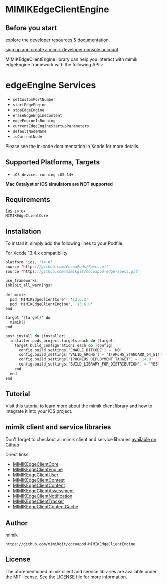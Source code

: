 # MIMIKEdgeClientEngine

## Before you start  

 [explore the developer resources & documentation](https://developer.mimik.com)
 
 [sign up and create a mimik developer console account](https://developer.mimik.com/console/create_account)


MIMIKEdgeClientEngine library can help you interact with mimik edgeEngine framework with the following APIs:
 
 # edgeEngine Services

 * `setCustomPortNumber`
 * `startEdgeEngine`
 * `stopEdgeEngine`
 * `eraseEdgeEngineContent`
 * `edgeEngineIsRunning`
 * `currentEdgeEngineStartupParameters`
 * `defaultNodeName`
 * `isCurrentNode`

 Please see the in-code documentation in Xcode for more details.

## Supported Platforms, Targets
* `iOS devices running iOS 14+`

**Mac Catalyst or iOS simulators are NOT supported**

## Requirements
```
iOS 14.0+
MIMIKEdgeClientCore
```

## Installation

To install it, simply add the following lines to your Podfile:

For Xcode 13.4.x compatibility

```swift
platform :ios, '14.0'
source 'https://github.com/CocoaPods/Specs.git'
source 'https://github.com/mimikgit/cocoapod-edge-specs.git'

use_frameworks!
inhibit_all_warnings!

def mimik
  pod 'MIMIKEdgeClientCore', '13.6.2'
  pod 'MIMIKEdgeClientEngine', '13.6.0'
end

target '{target}' do
  mimik()
end

post_install do |installer|
  installer.pods_project.targets.each do |target|
    target.build_configurations.each do |config|
      config.build_settings['ENABLE_BITCODE'] = 'NO'
      config.build_settings['VALID_ARCHS'] = '$(ARCHS_STANDARD_64_BIT)'
      config.build_settings['IPHONEOS_DEPLOYMENT_TARGET'] = '14.0'
      config.build_settings['BUILD_LIBRARY_FOR_DISTRIBUTION'] = 'YES'
    end
  end
end
```


## Tutorial

Visit this [tutorial](https://devdocs.mimik.com/tutorials/03-index) to learn more about the mimik client library and how to integrate it into your iOS project.

## mimik client and service libraries

Don't forget to checkout all mimik client and service libraries [available on Github](https://github.com/search?q=cocoapod-MIMIKEdgeClient)

Direct links:
 
 * [MIMIKEdgeClientCore](https://github.com/mimikgit/cocoapod-MIMIKEdgeClientCore)
 * [MIMIKEdgeClientEngine](https://github.com/mimikgit/cocoapod-MIMIKEdgeClientEngine)
 * [MIMIKEdgeClientUser](https://github.com/mimikgit/cocoapod-MIMIKEdgeClientUser)
 * [MIMIKEdgeClientContest](https://github.com/mimikgit/cocoapod-MIMIKEdgeClientContest)
 * [MIMIKEdgeClientContent](https://github.com/mimikgit/cocoapod-MIMIKEdgeClientContent)
 * [MIMIKEdgeClientAssessment](https://github.com/mimikgit/cocoapod-MIMIKEdgeClientAssessment)
 * [MIMIKEdgeClientNotification](https://github.com/mimikgit/cocoapod-MIMIKEdgeClientNotification)
 * [MIMIKEdgeClientTracker](https://github.com/mimikgit/cocoapod-MIMIKEdgeClientTracker)
 * [MIMIKEdgeClientContentCache](https://github.com/mimikgit/cocoapod-MIMIKEdgeClientContentCache)

## Author

mimik
```
https://github.com/mimikgit/cocoapod-MIMIKEdgeClientEngine
```

## License

The aforementioned mimik client and service libraries are available under the MIT license. See the LICENSE file for more information.
